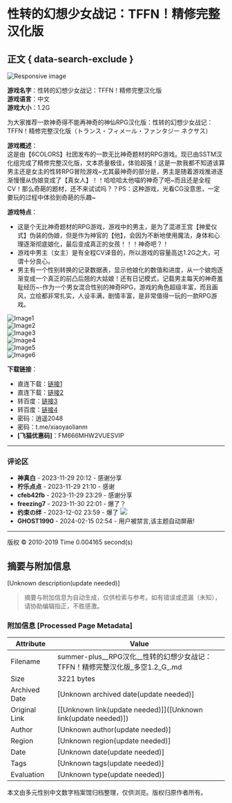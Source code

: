 # 性转的幻想少女战记：TFFN！精修完整汉化版

## 正文 { data-search-exclude }


![Responsive image](https://segucrwj.taobao.com/)

**游戏名字**：性转的幻想少女战记：TFFN！精修完整汉化版  
**游戏语言**：中文  
**游戏大小**：1.2G

为大家推荐一款神奇得不能再神奇的神仙RPG汉化版：性转的幻想少女战记：TFFN！精修完整汉化版（トランス・フィメール・ファンタジー ネクサス） 

**游戏概述**：  
这是由【6COLORS】社团发布的一款无比神奇题材的RPG游戏。现已由SSTM汉化组完成了精修完整汉化版，文本质量极佳，体验超强！这是一款我都不知道该算男主还是女主的性转RPG冒险游戏~尤其最神奇的部分是，男主是随着游戏推进逐渐慢慢从伪娘变成了【真女人】！！哈哈哈太他喵的神奇了吧~而且还是全程CV！那么奇葩的题材，还不来试试吗？？PS：这种游戏，光看CG没意思，一定要玩的过程中体验到奇葩的乐趣~

**游戏特点**：
- 这是个无比神奇题材的RPG游戏，游戏中的男主，是为了混进王宫【神爱仪式】伪装的伪娘，但是作为神官的【他】，会因为不断地使用魔法，身体和心理逐渐彻底娘化，最后变成真正的女孩！！！神奇吧？！
- 游戏中男主（女主）是有全程CV译音的，所以游戏的容量高达1.2G之大，可谓十分良心。
- 男主有一个性别转换的记录数据表，显示他娘化的数值和进度，从一个娘炮逐渐变成一个真正的前凸后翘的大姑娘！还有日记模式，记载男主每天的神奇羞耻经历~-作为一个男女混合性别的神奇RPG，游戏的角色超级丰富，而且画风，立绘都非常扎实，人设丰满，剧情丰富，是非常值得一玩的一款RPG游戏。

![Image1](https://post.picturedata.org/images/2023/11/29/7qictv8revqx.jpg)  
![Image2](https://post.picturedata.org/images/2023/11/29/fpvnuwzu0hyq.jpg)  
![Image3](https://post.picturedata.org/images/2023/11/29/jwv15gxq4xsp.jpg)  
![Image4](https://post.picturedata.org/images/2023/11/29/QQ20230827224251.png)  
![Image5](https://post.picturedata.org/images/2023/11/29/QQ20230827224325.png)  
![Image6](https://post.picturedata.org/images/2023/11/29/uh0evj140jx1.jpg)  

**下载链接**：  
- 直连下载：[链接1](https://www.feimaoyun.com/s/9ccjhv)  
- 直连下载：[链接2](http://www.xunniufxp.com/file-4508408.html)  
- 转百度：[链接3](https://www.feimaoyun.com/s/zodskn)  
- 转百度：[链接4](http://www.xunniufxp.com/file-4508755.html)  
- 密码：逍遥2048  
- 密码：t.me/xiaoyaolianm  
- **[飞猫优惠码]**：FM666MHW2VUESVIP

---

### 评论区

- **神真白** - 2023-11-29 20:12 - 感谢分享  
- **柠乐点点** - 2023-11-29 21:10 - 感谢  
- **cfeb42fb** - 2023-11-29 23:29 - 感谢分享  
- **freezing7** - 2023-11-30 22:01 - 爆了？  
- **约束の绊** - 2023-12-02 23:59 - 爆了 ![](images/post/smile/smallface/face032.jpg)  
- **GHOST1990** - 2024-02-15 02:54 - 用户被禁言,该主题自动屏蔽!  

--- 

版权 © 2010-2019 Time 0.004165 second(s)
<!-- tcd_original_link https://summer-plus.net/simple/index.php?t2020361.html -->


## 摘要与附加信息

<!-- tcd_abstract -->
[Unknown description(update needed)]
<!-- tcd_abstract_end -->

> 摘要与附加信息为自动生成，仅供检索与参考。如有错误或遗漏（未知），请协助编辑指正，不胜感激。

### 附加信息 [Processed Page Metadata]

| Attribute       | Value                                  |
|-----------------|----------------------------------------|
| Filename        | summer-plus__RPG汉化__性转的幻想少女战记：TFFN！精修完整汉化版_多空1.2_G_.md                             |
| Size            | 3221 bytes                           |
| Archived Date   | [Unknown archived date(update needed)]                             |
| Original Link   | [[Unknown link(update needed)]]([Unknown link(update needed)])                       |
| Author          | [Unknown author(update needed)]                               |
| Region          | [Unknown region(update needed)]                               |
| Date            | [Unknown date(update needed)]                                 |
| Tags            | [Unknown tags(update needed)]                                 |
| Evaluation            | [Unknown type(update needed)]                                 |
<!-- tcd_table_end -->

本文由多元性别中文数字档案馆归档整理，仅供浏览。版权归原作者所有。
